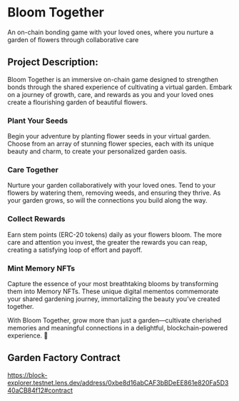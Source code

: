 # Bloom Together
An on-chain bonding game with your loved ones, where you nurture a garden of flowers through collaborative care

## Project Description:
Bloom Together is an immersive on-chain game designed to strengthen bonds through the shared experience of cultivating a virtual garden. Embark on a journey of growth, care, and rewards as you and your loved ones create a flourishing garden of beautiful flowers.

### Plant Your Seeds
Begin your adventure by planting flower seeds in your virtual garden. Choose from an array of stunning flower species, each with its unique beauty and charm, to create your personalized garden oasis.

### Care Together
Nurture your garden collaboratively with your loved ones. Tend to your flowers by watering them, removing weeds, and ensuring they thrive. As your garden grows, so will the connections you build along the way.

### Collect Rewards
Earn stem points (ERC-20 tokens) daily as your flowers bloom. The more care and attention you invest, the greater the rewards you can reap, creating a satisfying loop of effort and payoff.

###  Mint Memory NFTs
Capture the essence of your most breathtaking blooms by transforming them into Memory NFTs. These unique digital mementos commemorate your shared gardening journey, immortalizing the beauty you’ve created together.

With Bloom Together, grow more than just a garden—cultivate cherished memories and meaningful connections in a delightful, blockchain-powered experience. 🌸

## Garden Factory Contract
https://block-explorer.testnet.lens.dev/address/0xbe8d16abCAF3bBDeEE861e820Fa5D340aCB84f12#contract